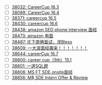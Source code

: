- [ ] [38032: CareerCup 16.3](http://instant.1point3acres.com/thread/38032)
- [ ] [38089: CareerCup 16.4](http://instant.1point3acres.com/thread/38089)
- [ ] [38371: careercup 16.5](http://instant.1point3acres.com/thread/38371)
- [ ] [38430: careercup 16.6](http://instant.1point3acres.com/thread/38430)
- [ ] [38438: amazon SED phone interview 面经](http://instant.1point3acres.com/thread/38438)
- [ ] [38473: amazon 电面](http://instant.1point3acres.com/thread/38473)
- [ ] [38487: IE下周俩面试，求Bless](http://instant.1point3acres.com/thread/38487)
- [ ] [38609: 一大波面经袭来！！！！！！！](http://instant.1point3acres.com/thread/38609)
- [ ] [38644: careerCup 16.7](http://instant.1point3acres.com/thread/38644)
- [ ] [38800: career cup（5th）15.1](http://instant.1point3acres.com/thread/38800)
- [ ] [38801: 一道SQL题](http://instant.1point3acres.com/thread/38801)
- [ ] [38806: MS FT SDE onsite面经](http://instant.1point3acres.com/thread/38806)
- [ ] [38856: M$ SDE Intern Offer &amp; Review](http://instant.1point3acres.com/thread/38856)
